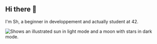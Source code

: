 ## Hi there 👋

I'm Sh, a beginner in developpement and actually student at 42.

<picture>
  <source media="https://tryhackme.com/badge/1354446">
  <img alt="Shows an illustrated sun in light mode and a moon with stars in dark mode." src="https://user-images.githubusercontent.com/25423296/163456779-a8556205-d0a5-45e2-ac17-42d089e3c3f8.png">
</picture>
